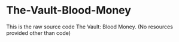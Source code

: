 # The-Vault-Blood-Money
This is the raw source code The Vault: Blood Money. (No resources provided other than code)
